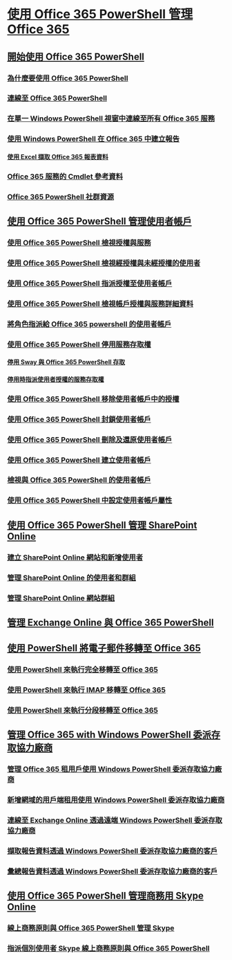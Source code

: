 
# [使用 Office 365 PowerShell 管理 Office 365](manage-office-365-with-office-365-powershell.md)
## [開始使用 Office 365 PowerShell](getting-started-with-office-365-powershell.md)
### [為什麼要使用 Office 365 PowerShell](why-you-need-to-use-office-365-powershell.md)
### [連線至 Office 365 PowerShell](connect-to-office-365-powershell.md)
### [在單一 Windows PowerShell 視窗中連線至所有 Office 365 服務](connect-to-all-office-365-services-in-a-single-windows-powershell-window.md)
### [使用 Windows PowerShell 在 Office 365 中建立報告](use-windows-powershell-to-create-reports-in-office-365.md)
#### [使用 Excel 擷取 Office 365 報表資料](using-excel-to-retrieve-office-365-reporting-data.md)
### [Office 365 服務的 Cmdlet 參考資料](cmdlet-references-for-office-365-services.md)
### [Office 365 PowerShell 社群資源](office-365-powershell-community-resources.md)
## [使用 Office 365 PowerShell 管理使用者帳戶](manage-user-accounts-and-licenses-with-office-365-powershell.md)
### [使用 Office 365 PowerShell 檢視授權與服務](view-licenses-and-services-with-office-365-powershell.md)
### [使用 Office 365 PowerShell 檢視經授權與未經授權的使用者](view-licensed-and-unlicensed-users-with-office-365-powershell.md)
### [使用 Office 365 PowerShell 指派授權至使用者帳戶](assign-licenses-to-user-accounts-with-office-365-powershell.md)
### [使用 Office 365 PowerShell 檢視帳戶授權與服務詳細資料](view-account-license-and-service-details-with-office-365-powershell.md)
### [將角色指派給 Office 365 powershell 的使用者帳戶](assign-roles-to-user-accounts-with-office-365-powershell.md)
### [使用 Office 365 PowerShell 停用服務存取權](disable-access-to-services-with-office-365-powershell.md)
#### [停用 Sway 與 Office 365 PowerShell 存取](disable-access-to-sway-with-office-365-powershell.md)
#### [停用時指派使用者授權的服務存取權](disable-access-to-services-while-assigning-user-licenses.md)
### [使用 Office 365 PowerShell 移除使用者帳戶中的授權](remove-licenses-from-user-accounts-with-office-365-powershell.md)
### [使用 Office 365 PowerShell 封鎖使用者帳戶](block-user-accounts-with-office-365-powershell.md)
### [使用 Office 365 PowerShell 刪除及還原使用者帳戶](delete-and-restore-user-accounts-with-office-365-powershell.md)
### [使用 Office 365 PowerShell 建立使用者帳戶](create-user-accounts-with-office-365-powershell.md)
### [檢視與 Office 365 PowerShell 的使用者帳戶](view-user-accounts-with-office-365-powershell.md)
### [使用 Office 365 PowerShell 中設定使用者帳戶屬性](configure-user-account-properties-with-office-365-powershell.md)
## [使用 Office 365 PowerShell 管理 SharePoint Online](manage-sharepoint-online-with-office-365-powershell.md)
### [建立 SharePoint Online 網站和新增使用者](create-sharepoint-sites-and-add-users-with-powershell.md)
### [管理 SharePoint Online 的使用者和群組](manage-sharepoint-users-and-groups-with-powershell.md)
### [管理 SharePoint Online 網站群組](manage-sharepoint-site-groups-with-powershell.md)
## [管理 Exchange Online 與 Office 365 PowerShell](manage-exchange-online-with-office-365-powershell.md)
## [使用 PowerShell 將電子郵件移轉至 Office 365](use-powershell-for-email-migration-to-office-365.md)
### [使用 PowerShell 來執行完全移轉至 Office 365](use-powershell-to-perform-a-cutover-migration-to-office-365.md)
### [使用 PowerShell 來執行 IMAP 移轉至 Office 365](use-powershell-to-perform-an-imap-migration-to-office-365.md)
### [使用 PowerShell 來執行分段移轉至 Office 365](use-powershell-to-perform-a-staged-migration-to-office-365.md)
## [管理 Office 365 with Windows PowerShell 委派存取協力廠商](manage-office-365-with-windows-powershell-for-delegated-access-permissions-dap-p.md)
### [管理 Office 365 租用戶使用 Windows PowerShell 委派存取協力廠商](manage-office-365-tenants-with-windows-powershell-for-delegated-access-permissio.md)
### [新增網域的用戶端租用使用 Windows PowerShell 委派存取協力廠商](add-a-domain-to-a-client-tenancy-with-windows-powershell-for-delegated-access-pe.md)
### [連線至 Exchange Online 透過遠端 Windows PowerShell 委派存取協力廠商](connect-to-exchange-online-tenants-with-remote-windows-powershell-for-delegated.md)
### [擷取報告資料透過 Windows PowerShell 委派存取協力廠商的客戶](retrieve-customer-tenant-reporting-data-with-windows-powershell-for-delegated-ac.md)
### [彙總報告資料透過 Windows PowerShell 委派存取協力廠商的客戶](aggregate-customer-reporting-data-via-windows-powershell-for-delegated-access-pe.md)
## [使用 Office 365 PowerShell 管理商務用 Skype Online](manage-skype-for-business-online-with-office-365-powershell.md)
### [線上商務原則與 Office 365 PowerShell 管理 Skype](manage-skype-for-business-online-policies-with-office-365-powershell.md)
### [指派個別使用者 Skype 線上商務原則與 Office 365 PowerShell](assign-per-user-skype-for-business-online-policies-with-office-365-powershell.md)

